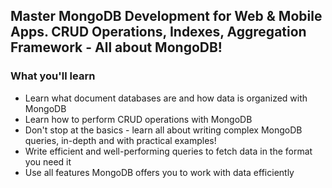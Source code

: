 ## Master MongoDB Development for Web &amp; Mobile Apps. CRUD Operations, Indexes, Aggregation Framework - All about MongoDB!


### What you'll learn
- Learn what document databases are and how data is organized with MongoDB
- Learn how to perform CRUD operations with MongoDB
- Don't stop at the basics - learn all about writing complex MongoDB queries, in-depth and with practical examples!
- Write efficient and well-performing queries to fetch data in the format you need it
- Use all features MongoDB offers you to work with data efficiently
